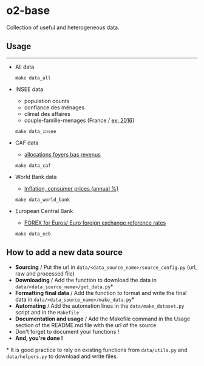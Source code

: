 o2-base
==============================

Collection of useful and heterogeneous data.

## Usage
------------

- All data

    ```make data_all```

- INSEE data 
	- population counts
	- confiance des ménages
	- climat des affaires
	- couple-famille-menages (France / [ex: 2016](https://www.insee.fr/fr/statistiques/4171359?sommaire=4171370&q=couple+famille+menage))

    ```make data_insee```

- CAF data 
	- [allocations foyers bas revenus](http://data.caf.fr/dataset/beneficiaire-bas-revenus)

    ```make data_caf```

- World Bank data
	- [Inflation, consumer prices (annual %)](https://data.worldbank.org/indicator/FP.CPI.TOTL.ZG) 
		
    ```make data_world_bank```


- European Central Bank
	- [FOREX for Euros/ Euro foreign exchange reference rates](https://www.ecb.europa.eu/stats/policy_and_exchange_rates/euro_reference_exchange_rates/html/index.en.html) 
		
    ```make data_ecb```


## How to add a new data source

- **Sourcing** / Put the url in `data/<data_source_name>/source_config.py` (url, raw and processed file)
- **Downloading** /  Add the function to download the data in `data/<data_source_name>/get_data.py`* 
- **Formatting final data** / Add the function to format and write the final data in `data/<data_source_name>/make_data.py`*
- **Automating** / Add the automation lines in the `data/make_dataset.py` script and in the `Makefile`
- **Documentation and usage** / Add the Makefile command in the Usage section of the README.md file with the url of the source
- Don't forget to document your functions !
- **And, you're done !**

\* It is good practice to rely on existing functions from `data/utils.py` and `data/helpers.py` to download and write files.